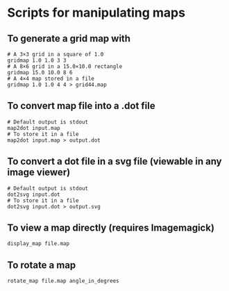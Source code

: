 # Scripts for manipulating maps

## To generate a grid map with
```
# A 3×3 grid in a square of 1.0
gridmap 1.0 1.0 3 3
# A 8×6 grid in a 15.0×10.0 rectangle
gridmap 15.0 10.0 8 6
# A 4×4 map stored in a file
gridmap 1.0 1.0 4 4 > grid44.map
```

## To convert map file into a .dot file
```
# Default output is stdout
map2dot input.map
# To store it in a file
map2dot input.map > output.dot
```

## To convert a dot file in a svg file (viewable in any image viewer)
```
# Default output is stdout
dot2svg input.dot
# To store it in a file
dot2svg input.dot > output.svg
```

## To view a map directly (requires Imagemagick)
```
display_map file.map
```

## To rotate a map
```
rotate_map file.map angle_in_degrees
```

